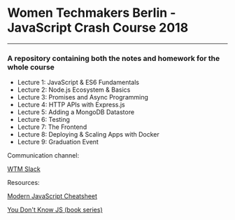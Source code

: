 # Women Techmakers Berlin - JavaScript Crash Course 2018
----
### A repository containing both the notes and homework for the whole course

* Lecture 1: JavaScript & ES6 Fundamentals
* Lecture 2: Node.js Ecosystem & Basics
* Lecture 3: Promises and Async Programming
* Lecture 4: HTTP APIs with Express.js
* Lecture 5: Adding a MongoDB Datastore
* Lecture 6: Testing
* Lecture 7: The Frontend
* Lecture 8: Deploying & Scaling Apps with Docker
* Lecture 9: Graduation Event

Communication channel:

[WTM Slack](https://womentechmakersberlin.slack.com/)


Resources:

[Modern JavaScript Cheatsheet](https://github.com/mbeaudru/modern-js-cheatsheet#modern-javascript-cheatsheet)

[You Don't Know JS (book series)](https://github.com/getify/You-Dont-Know-JS)
